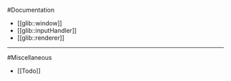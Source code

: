 #Documentation
* [[glib::window]]
* [[glib::inputHandler]]
* [[glib::renderer]]

*** 

#Miscellaneous
* [[Todo]]